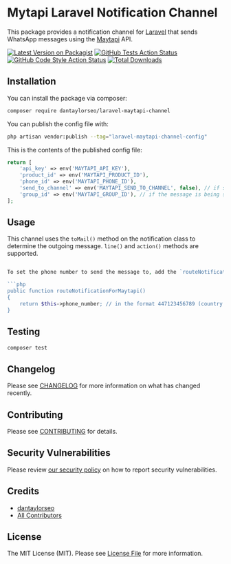# Mytapi Laravel Notification Channel

This package provides a notification channel for [Laravel](https://laravel.com) that sends WhatsApp messages using the [Maytapi](https://maytapi.com) API.

[![Latest Version on Packagist](https://img.shields.io/packagist/v/dantaylorseo/Laravel-Maytapi-Channel.svg?style=flat-square)](https://packagist.org/packages/dantaylorseo/laravel-maytapi-channel)
[![GitHub Tests Action Status](https://img.shields.io/github/actions/workflow/status/dantaylorseo/Laravel-Maytapi-Channel/run-tests.yml?branch=main&label=tests&style=flat-square)](https://github.com/dantaylorseo/laravel-maytapi-channel/actions?query=workflow%3Arun-tests+branch%3Amain)
[![GitHub Code Style Action Status](https://img.shields.io/github/actions/workflow/status/dantaylorseo/Laravel-Maytapi-Channel/fix-php-code-style-issues.yml?branch=main&label=code%20style&style=flat-square)](https://github.com/dantaylorseo/laravel-maytapi-channel/actions?query=workflow%3A"Fix+PHP+code+style+issues"+branch%3Amain)
[![Total Downloads](https://img.shields.io/packagist/dt/dantaylorseo/Laravel-Maytapi-Channel.svg?style=flat-square)](https://packagist.org/packages/dantaylorseo/laravel-maytapi-channel)

## Installation

You can install the package via composer:

```bash
composer require dantaylorseo/laravel-maytapi-channel
```

You can publish the config file with:

```bash
php artisan vendor:publish --tag="laravel-maytapi-channel-config"
```

This is the contents of the published config file:

```php
return [
    'api_key' => env('MAYTAPI_API_KEY'),
    'product_id' => env('MAYTAPI_PRODUCT_ID'),
    'phone_id' => env('MAYTAPI_PHONE_ID'),
    'send_to_channel' => env('MAYTAPI_SEND_TO_CHANNEL', false), // if set to true, messages will be sent to the channel instead of the user
    'group_id' => env('MAYTAPI_GROUP_ID'), // if the message is being sent to a group, this is the group ID
];
```

## Usage

This channel uses the `toMail()` method on the notification class to determine the outgoing message. `line()` and `action()` methods are supported.

```php

To set the phone number to send the message to, add the `routeNotificationForMaytapi` method to your `Notifiable` model.

```php
public function routeNotificationForMaytapi()
{
    return $this->phone_number; // in the format 447123456789 (country code followed by the number, no leading 0, no spaces)
}
```

## Testing

```bash
composer test
```

## Changelog

Please see [CHANGELOG](CHANGELOG.md) for more information on what has changed recently.

## Contributing

Please see [CONTRIBUTING](CONTRIBUTING.md) for details.

## Security Vulnerabilities

Please review [our security policy](../../security/policy) on how to report security vulnerabilities.

## Credits

- [dantaylorseo](https://github.com/dantaylorseo)
- [All Contributors](../../contributors)

## License

The MIT License (MIT). Please see [License File](LICENSE.md) for more information.
